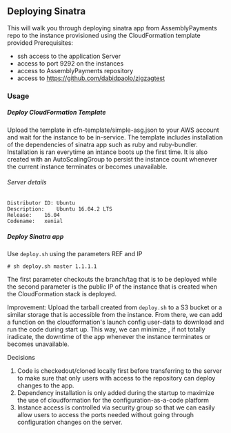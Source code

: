 ## Deploying Sinatra
This will walk you through deploying sinatra app from AssemblyPayments repo to the instance provisioned using the CloudFormation template provided
Prerequisites:
  - ssh access to the application Server
  - access to port 9292 on the instances
  - access to AssemblyPayments repository
  - access to https://github.com/dabidpaolo/zigzagtest

### Usage
##### Deploy CloudFormation Template
Upload the template in cfn-template/simple-asg.json to your AWS account and wait for the instance to be in-service. The template includes installation of the dependencies of sinatra app such as ruby and ruby-bundler. Installation is ran everytime an intance boots up the first time. It is also created with an AutoScalingGroup to persist the instance count whenever the current instance terminates or becomes unavailable.
###### Server details
```
Distributor ID:	Ubuntu
Description:	Ubuntu 16.04.2 LTS
Release:	16.04
Codename:	xenial
```
##### Deploy Sinatra app
Use ```deploy.sh``` using the parameters REF and IP
```
# sh deploy.sh master 1.1.1.1
```
The first parameter checkouts the branch/tag that is to be deployed while the second parameter is the public IP of the instance that is created when the CloudFormation stack is deployed.

Improvement: Upload the tarball created from ```deploy.sh``` to a S3 bucket or a similar storage that is accessible from the instance. From there, we can add a function on the cloudformation's launch config user-data to download and run the code during start up. This way, we can minimize , if not totally iradicate, the downtime of the app whenever the instance terminates or becomes unavailable.

Decisions
1. Code is checkedout/cloned locally first before transferring to the server to make sure that only users with access to the repository can deploy changes to the app.
2. Dependency installation is only added during the startup to maximize the use of cloudformation for the configuration-as-a-code platform
3. Instance access is controlled via security group so that we can easily allow users to access the ports needed without going through configuration changes on the server.
